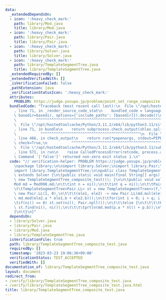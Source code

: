 ```yaml
---
data:
  _extendedDependsOn:
  - icon: ':heavy_check_mark:'
    path: library/Mod.java
    title: library/Mod.java
  - icon: ':heavy_check_mark:'
    path: library/Pair.java
    title: library/Pair.java
  - icon: ':heavy_check_mark:'
    path: library/Solver.java
    title: library/Solver.java
  - icon: ':heavy_check_mark:'
    path: library/TemplateSegmentTree.java
    title: library/TemplateSegmentTree.java
  _extendedRequiredBy: []
  _extendedVerifiedWith: []
  _isVerificationFailed: false
  _pathExtension: java
  _verificationStatusIcon: ':heavy_check_mark:'
  attributes:
    PROBLEM: https://judge.yosupo.jp/problem/point_set_range_composite
  bundledCode: "Traceback (most recent call last):\n  File \"/opt/hostedtoolcache/Python/3.11.2/x64/lib/python3.11/site-packages/onlinejudge_verify/documentation/build.py\"\
    , line 71, in _render_source_code_stat\n    bundled_code = language.bundle(stat.path,\
    \ basedir=basedir, options={'include_paths': [basedir]}).decode()\n          \
    \         ^^^^^^^^^^^^^^^^^^^^^^^^^^^^^^^^^^^^^^^^^^^^^^^^^^^^^^^^^^^^^^^^^^^^^^^^^^^^^^^^^\n\
    \  File \"/opt/hostedtoolcache/Python/3.11.2/x64/lib/python3.11/site-packages/onlinejudge_verify/languages/user_defined.py\"\
    , line 71, in bundle\n    return subprocess.check_output(shlex.split(command))\n\
    \           ^^^^^^^^^^^^^^^^^^^^^^^^^^^^^^^^^^^^^^^^^^^^^\n  File \"/opt/hostedtoolcache/Python/3.11.2/x64/lib/python3.11/subprocess.py\"\
    , line 466, in check_output\n    return run(*popenargs, stdout=PIPE, timeout=timeout,\
    \ check=True,\n           ^^^^^^^^^^^^^^^^^^^^^^^^^^^^^^^^^^^^^^^^^^^^^^^^^^^^^^^^^\n\
    \  File \"/opt/hostedtoolcache/Python/3.11.2/x64/lib/python3.11/subprocess.py\"\
    , line 571, in run\n    raise CalledProcessError(retcode, process.args,\nsubprocess.CalledProcessError:\
    \ Command '['false']' returned non-zero exit status 1.\n"
  code: "// verification-helper: PROBLEM https://judge.yosupo.jp/problem/point_set_range_composite\n\
    \npackage library;\n\nimport library.Solver;\nimport library.Pair;\nimport library.Mod;\n\
    import library.TemplateSegmentTree;\n\npublic class TemplateSegmentTree_composite_test\
    \ extends Solver {\n\tpublic static void main(final String[] args) { main(args,\
    \ new TemplateSegmentTree_composite_test()); }\n\n\tpublic void solve() {\n\t\t\
    Mod md = Mod998.md;\n\t\tint n = ni();\n\t\tint q = ni();\n\t\tPair.LL f[] = Pair.npll(n);\n\
    \t\tTemplateSegmentTree<Pair.LL> st = new TemplateSegmentTree<>(f,\n\t\t\t() ->\
    \ new Pair.LL(1, 0),\n\t\t\t(ele1, ele2) -> new Pair.LL(md.mul(ele1.a, ele2.a),\
    \ md.mod(ele2.a * ele1.b + ele2.b)));\n\t\tfor(int i = 0; i < q; i ++) {\n\t\t\
    \tif(ni() == 0) st.set(ni(), Pair.npll());\n\t\t\telse {\n\t\t\t\tPair.LL p =\
    \ st.find(ni(), ni());\n\t\t\t\tprtln(md.mod(p.a * nl() + p.b));\n\t\t\t}\n\t\t\
    }\n\t}\n}"
  dependsOn:
  - library/Solver.java
  - library/Pair.java
  - library/Mod.java
  - library/TemplateSegmentTree.java
  isVerificationFile: true
  path: library/TemplateSegmentTree_composite_test.java
  requiredBy: []
  timestamp: '2023-03-23 19:06:36+09:00'
  verificationStatus: TEST_ACCEPTED
  verifiedWith: []
documentation_of: library/TemplateSegmentTree_composite_test.java
layout: document
redirect_from:
- /verify/library/TemplateSegmentTree_composite_test.java
- /verify/library/TemplateSegmentTree_composite_test.java.html
title: library/TemplateSegmentTree_composite_test.java
---
```


